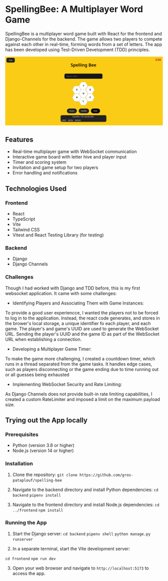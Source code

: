 # SpellingBee: A Multiplayer Word Game

SpellingBee is a multiplayer word game built with React for the frontend and Django-Channels for the backend. The game allows two players to compete against each other in real-time, forming words from a set of letters. The app has been developed using Test-Driven Development (TDD) principles.

![Screenshot of the deployed Spelling-Bee App](image.png)


## Features

- Real-time multiplayer game with WebSocket communication
- Interactive game board with letter hive and player input
- Timer and scoring system
- Invitation and game setup for two players
- Error handling and notifications

## Technologies Used

### Frontend

- React
- TypeScript
- Vite
- Tailwind CSS
- Vitest and React Testing Library (for testing)

### Backend

- Django
- Django Channels

### Challenges
Though I had worked with Django and TDD before, this is my first websocket application. It came with some challenges: 

- Identifying Players and Associating Them with Game Instances:

To provide a good user experiencce, I wanted the players not to be forced to log in to the application. 
Instead, the react code generates, and stores in the brower's local storage, a unique identifier fo each player, and each game. The player's and game's UUID are used to generate the WebSocket URL.
Sending the player's UUID and the game ID as part of the WebSocket URL when establishing a connection.

- Developing a Multiplayer Game Timer:

To make the game more challenging, I created a countdown timer, which runs in a thread separated from the game tasks. It handles edge cases, such as players disconnecting or the game ending due to time running out or all guesses being exhausted

- Implementing WebSocket Security and Rate Limiting:

As Django Channels does not provide built-in rate limiting capabilities, I created a custom RateLimiter and imposed a limit on the maximum payload size. 


## Trying out the App locally

### Prerequisites

- Python (version 3.8 or higher)
- Node.js (version 14 or higher)

### Installation

1. Clone the repository:
`git clone https://github.com/gros-pataplouf/spelling-bee`

2. Navigate to the backend directory and install Python dependencies:
`cd backend`
`pipenv install`

3. Navigate to the frontend directory and install Node.js dependencies:
`cd ../frontend`
`npm install`

### Running the App

1. Start the Django server:
`cd backend`
`pipenv shell`
`python manage.py runserver`

2. In a separate terminal, start the Vite development server:

`cd frontend`
`npm run dev`

3. Open your web browser and navigate to `http://localhost:5173` to access the app.


